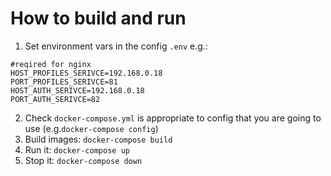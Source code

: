 # How to build and run
1. Set environment vars in the config `.env` e.g.:
```
#reqired for nginx
HOST_PROFILES_SERIVCE=192.168.0.18
PORT_PROFILES_SERIVCE=81
HOST_AUTH_SERIVCE=192.168.0.18
PORT_AUTH_SERIVCE=82
```
2. Check `docker-compose.yml` is appropriate to config that you are going to use (e.g.`docker-compose config`)
3. Build images: `docker-compose build`
4. Run it: `docker-compose up`
5. Stop it: `docker-compose down`